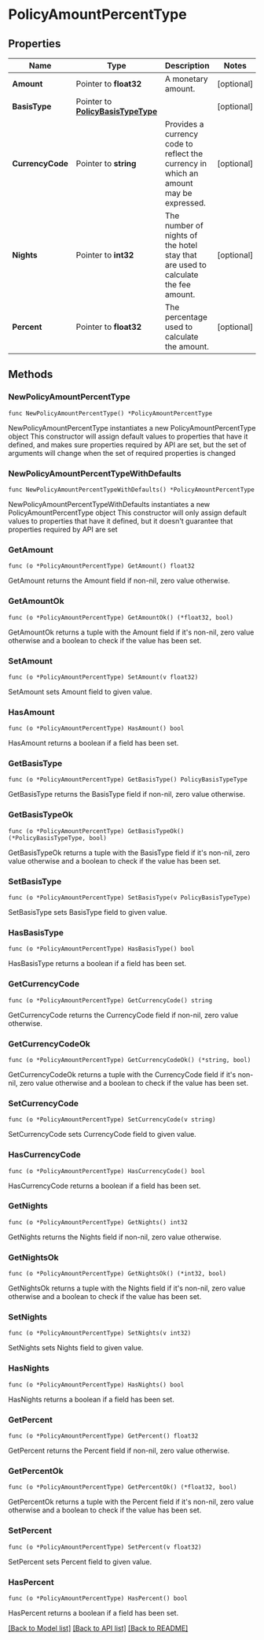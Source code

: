 # PolicyAmountPercentType

## Properties

Name | Type | Description | Notes
------------ | ------------- | ------------- | -------------
**Amount** | Pointer to **float32** | A monetary amount. | [optional] 
**BasisType** | Pointer to [**PolicyBasisTypeType**](PolicyBasisTypeType.md) |  | [optional] 
**CurrencyCode** | Pointer to **string** | Provides a currency code to reflect the currency in which an amount may be expressed. | [optional] 
**Nights** | Pointer to **int32** | The number of nights of the hotel stay that are used to calculate the fee amount. | [optional] 
**Percent** | Pointer to **float32** | The percentage used to calculate the amount. | [optional] 

## Methods

### NewPolicyAmountPercentType

`func NewPolicyAmountPercentType() *PolicyAmountPercentType`

NewPolicyAmountPercentType instantiates a new PolicyAmountPercentType object
This constructor will assign default values to properties that have it defined,
and makes sure properties required by API are set, but the set of arguments
will change when the set of required properties is changed

### NewPolicyAmountPercentTypeWithDefaults

`func NewPolicyAmountPercentTypeWithDefaults() *PolicyAmountPercentType`

NewPolicyAmountPercentTypeWithDefaults instantiates a new PolicyAmountPercentType object
This constructor will only assign default values to properties that have it defined,
but it doesn't guarantee that properties required by API are set

### GetAmount

`func (o *PolicyAmountPercentType) GetAmount() float32`

GetAmount returns the Amount field if non-nil, zero value otherwise.

### GetAmountOk

`func (o *PolicyAmountPercentType) GetAmountOk() (*float32, bool)`

GetAmountOk returns a tuple with the Amount field if it's non-nil, zero value otherwise
and a boolean to check if the value has been set.

### SetAmount

`func (o *PolicyAmountPercentType) SetAmount(v float32)`

SetAmount sets Amount field to given value.

### HasAmount

`func (o *PolicyAmountPercentType) HasAmount() bool`

HasAmount returns a boolean if a field has been set.

### GetBasisType

`func (o *PolicyAmountPercentType) GetBasisType() PolicyBasisTypeType`

GetBasisType returns the BasisType field if non-nil, zero value otherwise.

### GetBasisTypeOk

`func (o *PolicyAmountPercentType) GetBasisTypeOk() (*PolicyBasisTypeType, bool)`

GetBasisTypeOk returns a tuple with the BasisType field if it's non-nil, zero value otherwise
and a boolean to check if the value has been set.

### SetBasisType

`func (o *PolicyAmountPercentType) SetBasisType(v PolicyBasisTypeType)`

SetBasisType sets BasisType field to given value.

### HasBasisType

`func (o *PolicyAmountPercentType) HasBasisType() bool`

HasBasisType returns a boolean if a field has been set.

### GetCurrencyCode

`func (o *PolicyAmountPercentType) GetCurrencyCode() string`

GetCurrencyCode returns the CurrencyCode field if non-nil, zero value otherwise.

### GetCurrencyCodeOk

`func (o *PolicyAmountPercentType) GetCurrencyCodeOk() (*string, bool)`

GetCurrencyCodeOk returns a tuple with the CurrencyCode field if it's non-nil, zero value otherwise
and a boolean to check if the value has been set.

### SetCurrencyCode

`func (o *PolicyAmountPercentType) SetCurrencyCode(v string)`

SetCurrencyCode sets CurrencyCode field to given value.

### HasCurrencyCode

`func (o *PolicyAmountPercentType) HasCurrencyCode() bool`

HasCurrencyCode returns a boolean if a field has been set.

### GetNights

`func (o *PolicyAmountPercentType) GetNights() int32`

GetNights returns the Nights field if non-nil, zero value otherwise.

### GetNightsOk

`func (o *PolicyAmountPercentType) GetNightsOk() (*int32, bool)`

GetNightsOk returns a tuple with the Nights field if it's non-nil, zero value otherwise
and a boolean to check if the value has been set.

### SetNights

`func (o *PolicyAmountPercentType) SetNights(v int32)`

SetNights sets Nights field to given value.

### HasNights

`func (o *PolicyAmountPercentType) HasNights() bool`

HasNights returns a boolean if a field has been set.

### GetPercent

`func (o *PolicyAmountPercentType) GetPercent() float32`

GetPercent returns the Percent field if non-nil, zero value otherwise.

### GetPercentOk

`func (o *PolicyAmountPercentType) GetPercentOk() (*float32, bool)`

GetPercentOk returns a tuple with the Percent field if it's non-nil, zero value otherwise
and a boolean to check if the value has been set.

### SetPercent

`func (o *PolicyAmountPercentType) SetPercent(v float32)`

SetPercent sets Percent field to given value.

### HasPercent

`func (o *PolicyAmountPercentType) HasPercent() bool`

HasPercent returns a boolean if a field has been set.


[[Back to Model list]](../README.md#documentation-for-models) [[Back to API list]](../README.md#documentation-for-api-endpoints) [[Back to README]](../README.md)


